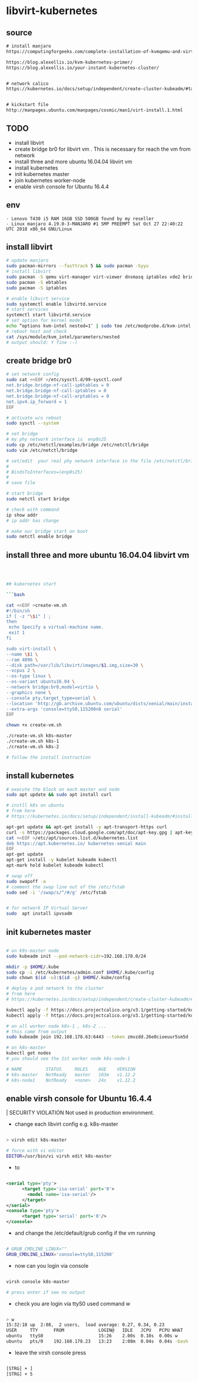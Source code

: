 # libvirt-kubernetes

## source

```txt
# install manjaro
https://computingforgeeks.com/complete-installation-of-kvmqemu-and-virt-manager-on-arch-linux-and-manjaro/

https://blog.alexellis.io/kvm-kubernetes-primer/
https://blog.alexellis.io/your-instant-kubernetes-cluster/


# network calico
https://kubernetes.io/docs/setup/independent/create-cluster-kubeadm/#tabs-pod-install-7


# kickstart file 
http://manpages.ubuntu.com/manpages/cosmic/man1/virt-install.1.html

```

## TODO

- install libvirt
- create bridge br0 for libvirt vm . This is necessary for reach the vm from network
- install three and more ubuntu 16.04.04 libvirt vm
- install kubernetes
- init kubernetes master
- join kubernetes worker-node
- enable virsh console for Ubuntu 16.4.4

## env
    - Lenovo T430 i5 RAM 16GB SSD 500GB found by my reseller
    - Linux manjaro 4.19.0-3-MANJARO #1 SMP PREEMPT Sat Oct 27 22:40:22 UTC 2018 x86_64 GNU/Linux

## install libvirt

```bash
# update manjaro
sudo pacman-mirrors --fasttrack 5 && sudo pacman -Syyu
# install libvirt
sudo pacman -S qemu virt-manager virt-viewer dnsmasq iptables vde2 bridge-utils openbsd-netcat
sudo pacman -S ebtables
sudo pacman -S iptables

# enable libvirt service
sudo systemctl enable libvirtd.service
# start services
systemctl start libvirtd.service
# set option for kernel model
echo “options kvm-intel nested=1″ | sudo tee /etc/modprobe.d/kvm-intel.conf
# reboot host and check
cat /sys/module/kvm_intel/parameters/nested
# output should: Y fine :-)
```

## create bridge br0

```bash
# set network config
sudo cat <<EOF >/etc/sysctl.d/99-sysctl.conf
net.bridge.bridge-nf-call-ip6tables = 0
net.bridge.bridge-nf-call-iptables = 0
net.bridge.bridge-nf-call-arptables = 0
net.ipv4.ip_forward = 1
EOF

# activate w/o reboot
sudo sysctl --system

# set bridge
# my phy network interface is  enp0s25
sudo cp /etc/netctl/examples/bridge /etc/netctl/bridge
sudo vim /etc/netctl/bridge

# set/edit  your real phy network interface in the file /etc/netctl/bridge
#
# BindsToInterfaces=(enp0s25)
#
# save file

# start bridge
sudo netctl start bridge

# check with command
ip show addr
# ip addr has change

# make our bridge start on boot
sudo netctl enable bridge

```

## install three and more ubuntu 16.04.04 libvirt vm

```bash



## kubernetes start

```bash

cat <<EOF >create-vm.sh
#!/bin/sh
if [ -z "\$1" ] ;
then
 echo Specify a virtual-machine name.
 exit 1
fi

sudo virt-install \
--name \$1 \
--ram 4096 \
--disk path=/var/lib/libvirt/images/$1.img,size=30 \
--vcpus 2 \
--os-type linux \
--os-variant ubuntu16.04 \
--network bridge:br0,model=virtio \
--graphics none \
--console pty,target_type=serial \
--location 'http://gb.archive.ubuntu.com/ubuntu/dists/xenial/main/installer-amd64/' \
--extra-args 'console=ttyS0,115200n8 serial'
EOF

chown +x create-vm.sh

./create-vm.sh k8s-master
./create-vm.sh k8s-1
./create-vm.sh k8s-2

# follow the install instruction

```

## install kubernetes

```bash
# execute the block on each master and node
sudo apt update && sudo apt install curl

# instll k8s on ubuntu
# from here
# https://kubernetes.io/docs/setup/independent/install-kubeadm/#installing-runtime

apt-get update && apt-get install -y apt-transport-https curl
curl -s https://packages.cloud.google.com/apt/doc/apt-key.gpg | apt-key add -
cat <<EOF >/etc/apt/sources.list.d/kubernetes.list
deb https://apt.kubernetes.io/ kubernetes-xenial main
EOF
apt-get update
apt-get install -y kubelet kubeadm kubectl
apt-mark hold kubelet kubeadm kubectl

# swap off
sudo swapoff -a
# comment the swap line out of the /etc/fstab
sudo sed -i '/swap/s/^/#/g' /etc/fstab


# for network IP Virtual Server
sudo  apt install ipvsadm

```

## init kubernetes master

```bash

# on k9s-master node
sudo kubeadm init --pod-network-cidr=192.168.178.0/24

mkdir -p $HOME/.kube
sudo cp -i /etc/kubernetes/admin.conf $HOME/.kube/config
sudo chown $(id -u):$(id -g) $HOME/.kube/config

# deploy a pod network to the cluster
# from here
# https://kubernetes.io/docs/setup/independent/create-cluster-kubeadm/#tabs-pod-install-7

kubectl apply -f https://docs.projectcalico.org/v3.1/getting-started/kubernetes/installation/hosted/rbac-kdd.yaml
kubectl apply -f https://docs.projectcalico.org/v3.1/getting-started/kubernetes/installation/hosted/kubernetes-datastore/calico-networking/1.7/calico.yaml

# on all worker node k8s-1 , k8s-2 ...
# this came from output
sudo kubeadm join 192.168.178.63:6443 --token zmvzdd.26e0cioeuur5sm5d --discovery-token-ca-cert-hash sha256:fc8d658a3367430a4fa9d9a3c9d2855150433734c5734945386b1dad6fb5b9da

# on k8s-master
kubectl get nodes
# you should see the 1st worker node k8s-node-1

# NAME         STATUS     ROLES    AGE    VERSION
# k8s-master   NotReady   master   103m   v1.12.2
# k8s-node1    NotReady   <none>   24s    v1.12.2

```

## enable virsh console for Ubuntu 16.4.4

| SECURITY VIOLATION Not used in production environment.

- change each libvirt config e.g. k8s-master

```bash

> virsh edit k8s-master

# force with vi editor
EDITOR=/usr/bin/vi virsh edit k8s-master

```

- to


```xml

<serial type='pty'>
      <target type='isa-serial' port='0'>
        <model name='isa-serial'/>
      </target>
</serial>
<console type='pty'>
      <target type='serial' port='0'/>
</console>

```

- and change the /etc/default/grub config if the vm running


``` bash

# GRUB_CMDLINE_LINUX=""
GRUB_CMDLINE_LINUX='console=ttyS0,115200'

```

- now can you login via console


```bash

virsh console k8s-master

# press enter if see no output

```

- check you are login via ttyS0 used command w

```bash

> w
15:32:18 up  2:08,  2 users,  load average: 0.27, 0.34, 0.23
USER     TTY      FROM             LOGIN@   IDLE   JCPU   PCPU WHAT
ubuntu   ttyS0                     15:26    2.00s  0.10s  0.00s w
ubuntu   pts/0    192.168.178.23   13:23    2:08m  0.04s  0.04s -bash

```

- leave the virsh console press

```txt

[STRG] + ]
[STRG] + 5

```